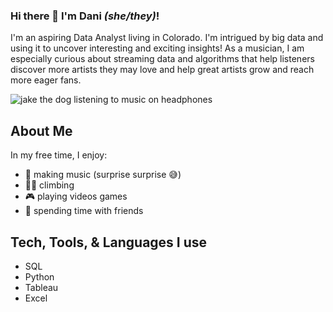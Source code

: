 ### Hi there 👋 I'm Dani _(she/they)_!

I'm an aspiring Data Analyst living in Colorado. I'm intrigued by big data and using it to uncover interesting and exciting insights! As a musician, I am especially curious about streaming data and algorithms that help listeners discover more artists they may love and help great artists grow and reach more eager fans.

![jake the dog listening to music on headphones](https://media.giphy.com/media/cgW5iwX0e37qg/giphy.gif)

## About Me

In my free time, I enjoy: 
- 🎸 making music (surprise surprise 😅)
- 🧗‍♀️ climbing
- 🎮 playing videos games
- 💜 spending time with friends

## Tech, Tools, & Languages I use
- SQL
- Python
- Tableau
- Excel

<!--
**danioprea/danioprea** is a ✨ _special_ ✨ repository because its `README.md` (this file) appears on your GitHub profile.

Here are some ideas to get you started:

- 🔭 I’m currently working on ...
- 🌱 I’m currently learning ...
- 👯 I’m looking to collaborate on ...
- 🤔 I’m looking for help with ...
- 💬 Ask me about ...
- 📫 How to reach me: ...
- 😄 Pronouns: ...
- ⚡ Fun fact: ...
-->
